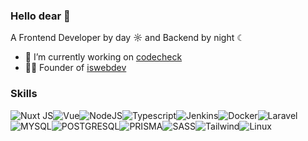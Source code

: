### Hello dear 👋
A Frontend Developer by day ☼ and Backend by night ☾

- 🔭 I’m currently working on [codecheck](https://github.com/iswebdevru/codecheck)
- 👨‍💻 Founder of [iswebdev](https://iswebdev.ru)

### Skills
![Nuxt JS](https://img.shields.io/badge/Nuxt-black?style=for-the-badge&logo=nuxt.js)![Vue](https://img.shields.io/badge/Vue.js-35495E?style=for-the-badge&logo=vue.js&logoColor=4FC08D)![NodeJS](https://img.shields.io/badge/node.js-6DA55F?style=for-the-badge&logo=node.js&logoColor=white)![Typescript](https://img.shields.io/badge/TypeScript-007ACC?style=for-the-badge&logo=typescript&logoColor=white)![Jenkins](https://img.shields.io/badge/Jenkins-D24939?style=for-the-badge&logo=Jenkins&logoColor=white)![Docker](https://img.shields.io/badge/Docker-2496ED?style=for-the-badge&logo=Docker&logoColor=white)![Laravel](https://img.shields.io/badge/Laravel-FF2D20?style=for-the-badge&logo=laravel&logoColor=white)![MYSQL](https://img.shields.io/badge/MySQL-00000F?style=for-the-badge&logo=mysql&logoColor=white)![POSTGRESQL](https://img.shields.io/badge/PostgreSQL-316192?style=for-the-badge&logo=postgresql&logoColor=white)![PRISMA](https://img.shields.io/badge/Prisma-3982CE?style=for-the-badge&logo=Prisma&logoColor=white)![SASS](https://img.shields.io/badge/SASS-hotpink.svg?style=for-the-badge&logo=SASS&logoColor=white)![Tailwind](https://img.shields.io/badge/Tailwind_CSS-38B2AC?style=for-the-badge&logo=tailwind-css&logoColor=white)![Linux](https://img.shields.io/badge/Linux-FCC624?style=for-the-badge&logo=linux&logoColor=black)

<!--
**GreenBabyBorn/GreenBabyBorn** is a ✨ _special_ ✨ repository because its `README.md` (this file) appears on your GitHub profile.

Here are some ideas to get you started:

- 🔭 I’m currently working on ...
- 🌱 I’m currently learning ...
- 👯 I’m looking to collaborate on ...
- 🤔 I’m looking for help with ...
- 💬 Ask me about ...
- 📫 How to reach me: ...
- 😄 Pronouns: ...
- ⚡ Fun fact: ...
-->
